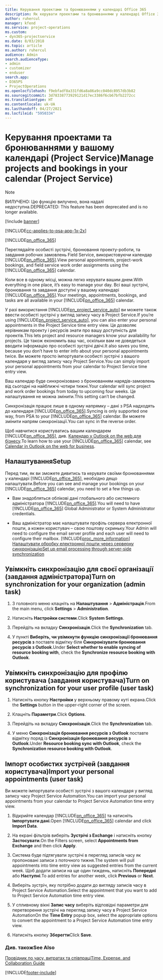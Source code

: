 ```yaml
---
title: Керування проектами та бронюваннями у календарі Office 365
description: Як керувати проектами та бронюваннями у календарі Office 365
author: ruhercul
manager: kfend
ms.service: project-operations
ms.custom:
- dyn365-projectservice
ms.date: 8/03/2018
ms.topic: article
ms.author: ruhercul
audience: Admin
search.audienceType:
- admin
- customizer
- enduser
search.app:
- D365PS
- ProjectOperations
ms.openlocfilehash: f9ebfadf8a331fd6a8a86a9cc040dc8957db3b82
ms.sourcegitcommit: 3d78338773929121d17ec3386f6cb67bfb2272cc
ms.translationtype: HT
ms.contentlocale: uk-UA
ms.lasthandoff: 04/27/2021
ms.locfileid: "5950334"
---
```

# <a name="manage-projects-and-bookings-in-your-calendar-project-service"></a><span data-ttu-id="97633-103">Керування проектами та бронюваннями у вашому календарі (Project Service)</span><span class="sxs-lookup"><span data-stu-id="97633-103">Manage projects and bookings in your calendar (Project Service)</span></span>

> [!Note]
> <span data-ttu-id="97633-104">ВИЛУЧЕНО: Цю функцію вилучено, вона надалі недоступна.</span><span class="sxs-lookup"><span data-stu-id="97633-104">DEPRECATED: This feature has been deprecated and is no longer available.</span></span>

[!include [banner](../includes/psa-now-project-operations.md)]

[!INCLUDE[cc-applies-to-psa-app-1x-2x](../includes/cc-applies-to-psa-app-1x-2x.md)]

[!INCLUDE[pn_office_365](../includes/pn-office-365.md)] 

<span data-ttu-id="97633-105">Переглядайте особисті зустрічі, бронювання проекту-роботи, та завдання робочих замовлень Field Service, використовуючи календар [!INCLUDE[pn_office_365](../includes/pn-office-365.md)].</span><span class="sxs-lookup"><span data-stu-id="97633-105">View personal appointments, project-work bookings, and field service work order assignments using the [!INCLUDE[pn_office_365](../includes/pn-office-365.md)] calendar.</span></span>  
  
 <span data-ttu-id="97633-106">Коли все в одному місці, можна легко керувати вашим днем.</span><span class="sxs-lookup"><span data-stu-id="97633-106">With everything in one place, it’s easy to manage your day.</span></span> <span data-ttu-id="97633-107">Всі ваші зустрічі, бронювання та завдання доступні у вашому календарі [!INCLUDE[pn_office_365](../includes/pn-office-365.md)].</span><span class="sxs-lookup"><span data-stu-id="97633-107">Your meetings, appointments, bookings, and tasks are all available in your [!INCLUDE[pn_office_365](../includes/pn-office-365.md)] calendar.</span></span>  
  
 <span data-ttu-id="97633-108">У разі використання [!INCLUDE[pn_project_service_auto](../includes/pn-project-service-auto.md)] ви можете також ввести особисті зустрічі у вигляд запису часу в Project Service.</span><span class="sxs-lookup"><span data-stu-id="97633-108">If you’re using [!INCLUDE[pn_project_service_auto](../includes/pn-project-service-auto.md)], you can also enter your personal appointments in the Project Service time entry view.</span></span> <span data-ttu-id="97633-109">Це дозволяє керівникам проекту і ресурсів знати про вашу доступність для проектів.</span><span class="sxs-lookup"><span data-stu-id="97633-109">This lets project and resource managers know your availability for projects.</span></span> <span data-ttu-id="97633-110">Це також економить ваш час, оскільки вам не доведеться вводити інформацію про особисті зустрічі двічі.</span><span class="sxs-lookup"><span data-stu-id="97633-110">It also saves you time, because you don’t have to enter info about your personal appointments twice.</span></span> <span data-ttu-id="97633-111">Ви можете просто імпортувати особисті зустрічі з вашого календаря у вигляд запису часу Project Service.</span><span class="sxs-lookup"><span data-stu-id="97633-111">You can simply import your personal appointments from your calendar to Project Service time entry view.</span></span>  
  
 <span data-ttu-id="97633-112">Ваш календар буде синхронізовано з бронюванням нарядів-замовлень від сьогодні на найближчі чотири тижні.</span><span class="sxs-lookup"><span data-stu-id="97633-112">Your calendar will sync project and work order bookings from today to upcoming four weeks.</span></span> <span data-ttu-id="97633-113">Це налаштування не можна змінити.</span><span class="sxs-lookup"><span data-stu-id="97633-113">This setting can’t be changed.</span></span>  
  
 <span data-ttu-id="97633-114">Синхронізація працює лише в одному напрямку – дані з PSA надходять до календаря [!INCLUDE[pn_office_365](../includes/pn-office-365.md)].</span><span class="sxs-lookup"><span data-stu-id="97633-114">Syncing is only supported one way, from PSA to your [!INCLUDE[pn_office_365](../includes/pn-office-365.md)] calendar.</span></span> <span data-ttu-id="97633-115">Ви можете змінити напрям синхронізації.</span><span class="sxs-lookup"><span data-stu-id="97633-115">You can sync in the reverse order.</span></span> 
  
 <span data-ttu-id="97633-116">Щоб навчитися користуватись вашим календарем [!INCLUDE[pn_office_365](../includes/pn-office-365.md)], див. [Календар у Outlook on the web для бізнесу](https://support.office.com/article/Calendar-in-Outlook-on-the-web-for-business-5219c457-d1fe-4c2f-9032-1a816b88e936).</span><span class="sxs-lookup"><span data-stu-id="97633-116">To learn how to use your [!INCLUDE[pn_office_365](../includes/pn-office-365.md)] calendar, see [Calendar in Outlook on the web for business](https://support.office.com/article/Calendar-in-Outlook-on-the-web-for-business-5219c457-d1fe-4c2f-9032-1a816b88e936).</span></span>  
  
## <a name="setup"></a><span data-ttu-id="97633-117">Налаштування</span><span class="sxs-lookup"><span data-stu-id="97633-117">Setup</span></span>  
 <span data-ttu-id="97633-118">Перед тим, як ви зможете дивитись та керувати своїми бронюваннями у календарі [!INCLUDE[pn_office_365](../includes/pn-office-365.md)], необхідно дещо налаштувати.</span><span class="sxs-lookup"><span data-stu-id="97633-118">Before you can see and manage your bookings on your [!INCLUDE[pn_office_365](../includes/pn-office-365.md)] calendar, you need to set a few things up.</span></span>  
  
- <span data-ttu-id="97633-119">Вам знадобляться облікові дані глобального або системного адміністратора [!INCLUDE[pn_office_365](../includes/pn-office-365.md)].</span><span class="sxs-lookup"><span data-stu-id="97633-119">You will need to have [!INCLUDE[pn_office_365](../includes/pn-office-365.md)] Global Administrator or System Administrator credentials.</span></span>  
  
- <span data-ttu-id="97633-120">Ваш адміністратор має налаштувати профіль сервера електронної пошти, а кожен користувач – свою поштову скриньку.</span><span class="sxs-lookup"><span data-stu-id="97633-120">Your Admin will need to configure the email server profile and each user will need to configure their mailbox.</span></span> [!INCLUDE[proc_more_information](../includes/proc-more-information.md)] <span data-ttu-id="97633-121">[Налаштувати обробку електронної пошти через серверну синхронізацію](/dynamics365/customerengagement/on-premises/admin/set-up-server-side-synchronization-of-email-appointments-contacts-and-tasks)</span><span class="sxs-lookup"><span data-stu-id="97633-121">[Set up email processing through server-side synchronization](/dynamics365/customerengagement/on-premises/admin/set-up-server-side-synchronization-of-email-appointments-contacts-and-tasks)</span></span>  
  
## <a name="turn-on-synchronization-for-your-organization-admin-task"></a><span data-ttu-id="97633-122">Увімкніть синхронізацію для своєї організації (завдання адміністратора)</span><span class="sxs-lookup"><span data-stu-id="97633-122">Turn on synchronization for your organization (admin task)</span></span>  
  
1.  <span data-ttu-id="97633-123">З головного меню клацніть на **Налаштування** > **Адміністрація**.</span><span class="sxs-lookup"><span data-stu-id="97633-123">From the main menu, click **Settings** > **Administration**.</span></span>  
  
2.  <span data-ttu-id="97633-124">Натисніть **Настройки системи**.</span><span class="sxs-lookup"><span data-stu-id="97633-124">Click **System Settings**.</span></span>  
  
3.  <span data-ttu-id="97633-125">Перейдіть на вкладку **Синхронізація**.</span><span class="sxs-lookup"><span data-stu-id="97633-125">Click the **Synchronization** tab.</span></span>  
  
4.  <span data-ttu-id="97633-126">У пункті **Виберіть, чи увімкнути функцію синхронізації бронювання ресурсів з** поставте відмітку біля **Синхронізувати бронювання ресурсів з Outlook**.</span><span class="sxs-lookup"><span data-stu-id="97633-126">Under **Select whether to enable syncing of resource booking with**, check the **Synchronize resource booking with Outlook**.</span></span>  
  
## <a name="turn-on-synchronization-for-your-user-profile-user-task"></a><span data-ttu-id="97633-127">Увімкніть синхронізацію для профілю користувача (завдання користувача)</span><span class="sxs-lookup"><span data-stu-id="97633-127">Turn on synchronization for your user profile (user task)</span></span>  
  
1.  <span data-ttu-id="97633-128">Натисніть кнопку **Настройки** у верхньому правому куті екрана.</span><span class="sxs-lookup"><span data-stu-id="97633-128">Click the **Settings** button in the upper-right corner of the screen.</span></span>  
  
2.  <span data-ttu-id="97633-129">Клацніть **Параметри**.</span><span class="sxs-lookup"><span data-stu-id="97633-129">Click **Options**.</span></span>  
  
3.  <span data-ttu-id="97633-130">Перейдіть на вкладку **Синхронізація**.</span><span class="sxs-lookup"><span data-stu-id="97633-130">Click the **Synchronization** tab.</span></span>  
  
4.  <span data-ttu-id="97633-131">У меню **Синхронізація бронювання ресурсів з Outlook** поставте відмітку поряд із **Синхронізація бронювання ресурсів з Outlook**.</span><span class="sxs-lookup"><span data-stu-id="97633-131">Under **Resource booking sync with Outlook**, check the **Synchronization resource booking with Outlook**.</span></span>  
  
## <a name="import-your-personal-appointments-user-task"></a><span data-ttu-id="97633-132">Імпорт особистих зустрічей (завдання користувача)</span><span class="sxs-lookup"><span data-stu-id="97633-132">Import your personal appointments (user task)</span></span>  
 <span data-ttu-id="97633-133">Ви можете імпортувати особисті зустрічі з вашого календаря у вигляд запису часу Project Service Automation.</span><span class="sxs-lookup"><span data-stu-id="97633-133">You can import your personal appointments from your calendar to Project Service Automation time entry view.</span></span>  
  
1. <span data-ttu-id="97633-134">Відкрийте календар [!INCLUDE[pn_office_365](../includes/pn-office-365.md)] та натисніть **Імпортувати дані**.</span><span class="sxs-lookup"><span data-stu-id="97633-134">Open [!INCLUDE[pn_office_365](../includes/pn-office-365.md)] calendar and click **Import Data**.</span></span>  
  
2. <span data-ttu-id="97633-135">На екрані фільтрів виберіть **Зустрічі з Exchange** і натисніть кнопку **Застосувати**.</span><span class="sxs-lookup"><span data-stu-id="97633-135">On the Filters screen, select **Appointments from Exchange** and then click **Apply**.</span></span>  
  
3. <span data-ttu-id="97633-136">Система буде підтягувати зустрічі в перегляд записів часу як пропоновані записи з поточного тижня.</span><span class="sxs-lookup"><span data-stu-id="97633-136">The system will pull appointments into time entry view as suggested entries from the current week.</span></span> <span data-ttu-id="97633-137">Щоб додати записи на ще один тиждень, натисніть **Попередні** або **Наступні**.</span><span class="sxs-lookup"><span data-stu-id="97633-137">To add entries for another week, click **Previous** or **Next**.</span></span>  
  
4. <span data-ttu-id="97633-138">Виберіть зустріч, яку потрібно додати до вигляду записів часу в Project Service Automation.</span><span class="sxs-lookup"><span data-stu-id="97633-138">Select the appointment that you want to add to Project Service Automation time entry view.</span></span>  
  
5. <span data-ttu-id="97633-139">У спливному вікні **Запис часу** виберіть відповідні параметри для перетворення зустрічі на перегляд запису часу в Project Service Automation</span><span class="sxs-lookup"><span data-stu-id="97633-139">On the **Time Entry** popup box, select the appropriate options to convert the appointment to a Project Service Automation time entry view.</span></span>  
  
6. <span data-ttu-id="97633-140">Натисніть кнопку **Зберегти**</span><span class="sxs-lookup"><span data-stu-id="97633-140">Click **Save**.</span></span>  
  
### <a name="see-also"></a><span data-ttu-id="97633-141">Див. також</span><span class="sxs-lookup"><span data-stu-id="97633-141">See Also</span></span>  
 [<span data-ttu-id="97633-142">Провідник по часу, витратах та співпраці</span><span class="sxs-lookup"><span data-stu-id="97633-142">Time, Expense, and Collaboration Guide</span></span>](../psa/time-expense-collaboration-guide.md)


[!INCLUDE[footer-include](../includes/footer-banner.md)]